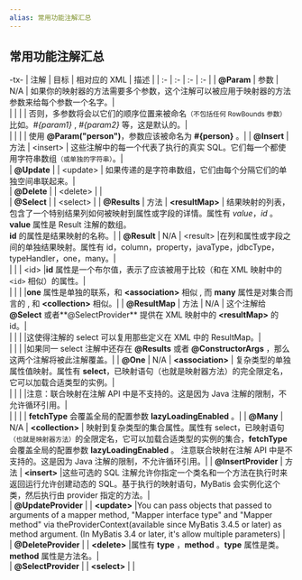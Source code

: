 ```yaml
---
alias: 常用功能注解汇总
---
```


## 常用功能注解汇总

-tx-
| 注解 | 目标 | 相对应的 XML | 描述 |
| :-  | :-   | :- | :- |
| **@Param** | 参数 | N/A | 如果你的映射器的方法需要多个参数，这个注解可以被应用于映射器的方法参数来给每个参数一个名字。|\
|   |   |  | 否则，多参数将会以它们的顺序位置来被命名<small>（不包括任何 RowBounds 参数）</small>比如。*#{param1}* , *#{param2}* 等，这是默认的。|\
|   |   |  | 使用 **@Param("person")**，参数应该被命名为 **#{person}** 。|
| **@Insert**  | 方法  | \<insert> | 这些注解中的每一个代表了执行的真实 SQL。它们每一个都使用字符串数组<small>（或单独的字符串）</small>。|\
| **@Update**  |       | \<update> | 如果传递的是字符串数组，它们由每个分隔它们的单独空间串联起来。|\
| **@Delete**  |       | \<delete> | |\
| **@Select**  |       | \<select>  |
| **@Results** | 方法 | **\<resultMap>** | 结果映射的列表，包含了一个特别结果列如何被映射到属性或字段的详情。属性有 *value*，*id* 。<br>**value** 属性是 Result 注解的数组。<br>**id** 的属性是结果映射的名称。|
| **@Result** |  N/A | \<result> |在列和属性或字段之间的单独结果映射。属性有 id，column，property，javaType，jdbcType，typeHandler，one，many。|\
|         |      |  \<id>   |**id** 属性是一个布尔值，表示了应该被用于比较（和在 XML 映射中的 `<id>` 相似）的属性。| \
|         |      |          |**one** 属性是单独的联系，和 **\<association>** 相似 , 而 **many** 属性是对集合而言的 , 和 **\<collection>** 相似。|
| **@ResultMap** | 方法 | N/A | 这个注解给 **@Select** 或者**@SelectProvider** 提供在 XML 映射中的 **\<resultMap>** 的id。|\
|            |     |      |这使得注解的 select 可以复用那些定义在 XML 中的 ResultMap。|\
|            |     |       |如果同一 select 注解中还存在 **@Results** 或者 **@ConstructorArgs** ，那么这两个注解将被此注解覆盖。|
| **@One**            | N/A | **\<association>** | 复杂类型的单独属性值映射。属性有 **select**，已映射语句（也就是映射器方法）的完全限定名，它可以加载合适类型的实例。|\
|                 |    |               |注意：联合映射在注解 API 中是不支持的。这是因为 Java 注解的限制，不允许循环引用。|\
|                 |    |               | **fetchType** 会覆盖全局的配置参数 **lazyLoadingEnabled** 。|
| **@Many**           | N/A | **\<collection>** | 映射到复杂类型的集合属性。属性有 select，已映射语句<small>（也就是映射器方法）</small>的全限定名，它可以加载合适类型的实例的集合，**fetchType** 会覆盖全局的配置参数 **lazyLoadingEnabled** 。 注意联合映射在注解 API 中是不支持的。这是因为 Java 注解的限制，不允许循环引用。|
| **@InsertProvider** | 方法 | **\<insert>** |这些可选的 SQL 注解允许你指定一个类名和一个方法在执行时来返回运行允许创建动态的 SQL。基于执行的映射语句，MyBatis 会实例化这个类，然后执行由 provider 指定的方法。|\
| **@UpdateProvider** |      | **\<update>** |You can pass objects that passed to arguments of a mapper method, "Mapper interface type" and "Mapper method" via theProviderContext(available since MyBatis 3.4.5 or later) as method argument. (In MyBatis 3.4 or later, it's allow multiple parameters) |\
| **@DeleteProvider** |      | **\<delete>** |属性有 **type** ，**method** 。**type** 属性是类。**method** 属性是方法名。|\
| **@SelectProvider** |      | **\<select>** | |



